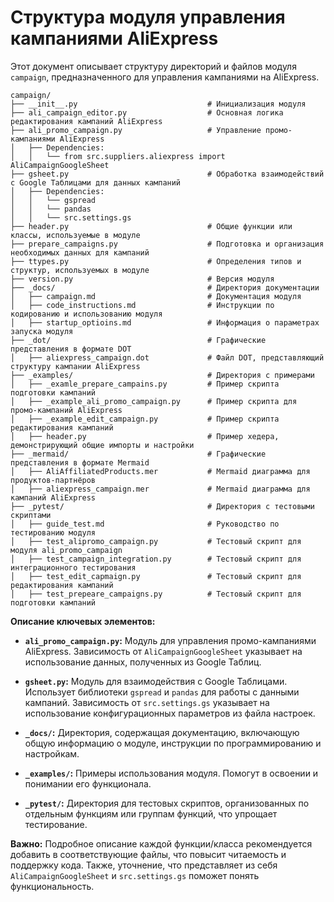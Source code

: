 # Структура модуля управления кампаниями AliExpress

Этот документ описывает структуру директорий и файлов модуля `campaign`, предназначенного для управления кампаниями на AliExpress.

```
campaign/
├── __init__.py                             # Инициализация модуля
├── ali_campaign_editor.py                  # Основная логика редактирования кампаний AliExpress
├── ali_promo_campaign.py                   # Управление промо-кампаниями AliExpress
│   ├── Dependencies:
│   │   └── from src.suppliers.aliexpress import AliCampaignGoogleSheet
├── gsheet.py                               # Обработка взаимодействий с Google Таблицами для данных кампаний
│   ├── Dependencies:
│   │   └── gspread
│   │   └── pandas
│   │   └── src.settings.gs
├── header.py                               # Общие функции или классы, используемые в модуле
├── prepare_campaigns.py                    # Подготовка и организация необходимых данных для кампаний
├── ttypes.py                               # Определения типов и структур, используемых в модуле
├── version.py                              # Версия модуля
├── _docs/                                  # Директория документации
│   ├── campaign.md                         # Документация модуля
│   ├── code_instructions.md                # Инструкции по кодированию и использованию модуля
│   ├── startup_optioins.md                 # Информация о параметрах запуска модуля
├── _dot/                                   # Графические представления в формате DOT
│   ├── aliexpress_campaign.dot             # Файл DOT, представляющий структуру кампании AliExpress
├── _examples/                              # Директория с примерами
│   ├── _examle_prepare_campains.py         # Пример скрипта подготовки кампаний
│   ├── _example_ali_promo_campaign.py      # Пример скрипта для промо-кампаний AliExpress
│   ├── _example_edit_campaign.py           # Пример скрипта редактирования кампаний
│   ├── header.py                           # Пример хедера, демонстрирующий общие импорты и настройки
├── _mermaid/                               # Графические представления в формате Mermaid
│   ├── AliAffiliatedProducts.mer           # Mermaid диаграмма для продуктов-партнёров
│   ├── aliexpress_campaign.mer             # Mermaid диаграмма для кампаний AliExpress
├── _pytest/                                # Директория с тестовыми скриптами
│   ├── guide_test.md                       # Руководство по тестированию модуля
│   ├── test_alipromo_campaign.py           # Тестовый скрипт для модуля ali_promo_campaign
│   ├── test_campaign_integration.py        # Тестовый скрипт для интеграционного тестирования
│   ├── test_edit_capmaign.py               # Тестовый скрипт для редактирования кампаний
│   ├── test_prepeare_campaigns.py          # Тестовый скрипт для подготовки кампаний
```

**Описание ключевых элементов:**

* **`ali_promo_campaign.py`:** Модуль для управления промо-кампаниями AliExpress. Зависимость от `AliCampaignGoogleSheet` указывает на использование данных, полученных из Google Таблиц.

* **`gsheet.py`:** Модуль для взаимодействия с Google Таблицами. Использует библиотеки `gspread` и `pandas` для работы с данными кампаний. Зависимость от `src.settings.gs` указывает на использование конфигурационных параметров из файла настроек.

* **`_docs/`:** Директория, содержащая документацию, включающую общую информацию о модуле, инструкции по программированию и настройкам.

* **`_examples/`:** Примеры использования модуля. Помогут в освоении и понимании его функционала.

* **`_pytest/`:** Директория для тестовых скриптов, организованных по отдельным функциям или группам функций, что упрощает тестирование.

**Важно:**  Подробное описание каждой функции/класса рекомендуется добавить в соответствующие файлы, что повысит читаемость и поддержку кода.  Также,  уточнение, что представляет из себя `AliCampaignGoogleSheet` и `src.settings.gs` поможет понять функциональность.